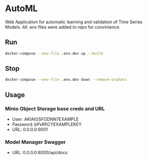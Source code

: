 # AutoML 

Web Application for automatic learning and validation of Time Series Models. All .env files were added to repo for convinience. 

## Run
```bash
docker-compose --env-file .env.dev up --build   
```

## Stop
```bash
docker-compose --env-file .env.dev down --remove-orphans 
```

## Usage

### Minio Object Storage base creds and URL
- User: AKIAIOSFODNN7EXAMPLE
- Password: bPxRfiCYEXAMPLEKEY
- URL: 0.0.0.0:9001

### Model Manager Swagger
- URL: 0.0.0.0:8000/api/docs